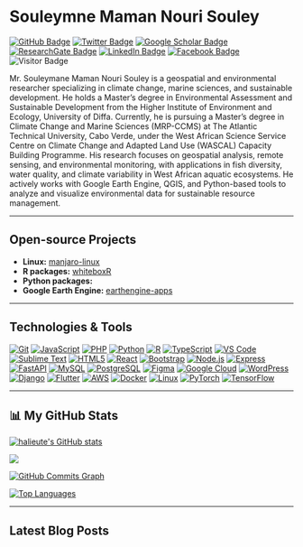 # Souleymne Maman Nouri Souley

[![GitHub Badge](https://img.shields.io/github/followers/halieute?style=social)](https://github.com/halieute?tab=followers)
[![Twitter Badge](https://img.shields.io/twitter/follow/NouriSoule22856?style=social)](https://twitter.com/NouriSoule22856)
[![Google Scholar Badge](https://img.shields.io/badge/Google-Scholar-lightgrey)](https://scholar.google.com/citations?user=ssHqsWQAAAAJ&hl=fr)
[![ResearchGate Badge](https://img.shields.io/badge/ResearchGate-Profile-00CCBB)](https://www.researchgate.net/profile/Souleymane-Mama-Nouri-Souley)
[![LinkedIn Badge](https://img.shields.io/badge/My-LinkedIn-blue)](https://www.linkedin.com/in/souleymanemamannourisouley)
[![Facebook Badge](https://img.shields.io/badge/My-Facebook-blue)](https://www.facebook.com/souleymane.nouri.7)
![Visitor Badge](https://visitor-badge.laobi.icu/badge?page_id=halieute.halieute)


Mr. Souleymane Maman Nouri Souley is a geospatial and environmental researcher specializing in climate change, marine sciences, and sustainable development. He holds a Master’s degree in Environmental Assessment and Sustainable Development from the Higher Institute of Environment and Ecology, University of Diffa. Currently, he is pursuing a Master’s degree in Climate Change and Marine Sciences (MRP-CCMS) at The Atlantic Technical University, Cabo Verde, under the West African Science Service Centre on Climate Change and Adapted Land Use (WASCAL) Capacity Building Programme. His research focuses on geospatial analysis, remote sensing, and environmental monitoring, with applications in fish diversity, water quality, and climate variability in West African aquatic ecosystems. He actively works with Google Earth Engine, QGIS, and Python-based tools to analyze and visualize environmental data for sustainable resource management.

---

## Open-source Projects

- **Linux:** [manjaro-linux](https://github.com/halieute)
- **R packages:** [whiteboxR](https://github.com/halieute/whiteboxR)
- **Python packages:** 
- **Google Earth Engine:** [earthengine-apps](https://github.com/halieute)

- ---

## Technologies & Tools

[![Git](https://img.shields.io/badge/Git-F05032?style=for-the-badge&logo=git&logoColor=white)](https://git-scm.com/)
[![JavaScript](https://img.shields.io/badge/JavaScript-F7DF1E?style=for-the-badge&logo=javascript&logoColor=black)](https://developer.mozilla.org/en-US/docs/Web/JavaScript)
[![PHP](https://img.shields.io/badge/PHP-777BB4?style=for-the-badge&logo=php&logoColor=white)](https://www.php.net/)
[![Python](https://img.shields.io/badge/Python-3776AB?style=for-the-badge&logo=python&logoColor=white)](https://www.python.org/)
[![R](https://img.shields.io/badge/R-276DC3?style=for-the-badge&logo=r&logoColor=white)](https://www.r-project.org/)
[![TypeScript](https://img.shields.io/badge/TypeScript-007ACC?style=for-the-badge&logo=typescript&logoColor=white)](https://www.typescriptlang.org/)
[![VS Code](https://img.shields.io/badge/VS%20Code-007ACC?style=for-the-badge&logo=visualstudiocode&logoColor=white)](https://code.visualstudio.com/)
[![Sublime Text](https://img.shields.io/badge/Sublime%20Text-FF9800?style=for-the-badge&logo=sublimetext&logoColor=white)](https://www.sublimetext.com/index2)
[![HTML5](https://img.shields.io/badge/HTML5-E34F26?style=for-the-badge&logo=html5&logoColor=white)](https://developer.mozilla.org/en-US/docs/Glossary/HTML5)
[![React](https://img.shields.io/badge/React-61DAFB?style=for-the-badge&logo=react&logoColor=black)](https://reactjs.org/)
[![Bootstrap](https://img.shields.io/badge/Bootstrap-7952B3?style=for-the-badge&logo=bootstrap&logoColor=white)](https://getbootstrap.com/)
[![Node.js](https://img.shields.io/badge/Node.js-339933?style=for-the-badge&logo=node.js&logoColor=white)](https://nodejs.org/en/)
[![Express](https://img.shields.io/badge/Express-000000?style=for-the-badge&logo=express&logoColor=white)](https://expressjs.com/)
[![FastAPI](https://img.shields.io/badge/FastAPI-009688?style=for-the-badge&logo=fastapi&logoColor=white)](https://fastapi.tiangolo.com/)
[![MySQL](https://img.shields.io/badge/MySQL-4479A1?style=for-the-badge&logo=mysql&logoColor=white)](https://www.mysql.com/)
[![PostgreSQL](https://img.shields.io/badge/PostgreSQL-336791?style=for-the-badge&logo=postgresql&logoColor=white)](https://www.postgresql.org/)
[![Figma](https://img.shields.io/badge/Figma-F24E1E?style=for-the-badge&logo=figma&logoColor=white)](https://www.figma.com/)
[![Google Cloud](https://img.shields.io/badge/Google%20Cloud-4285F4?style=for-the-badge&logo=googlecloud&logoColor=white)](https://cloud.google.com/)
[![WordPress](https://img.shields.io/badge/WordPress-21759B?style=for-the-badge&logo=wordpress&logoColor=white)](https://wordpress.com)
[![Django](https://img.shields.io/badge/Django-092E20?style=for-the-badge&logo=django&logoColor=white)](https://www.djangoproject.com/)
[![Flutter](https://img.shields.io/badge/Flutter-02569B?style=for-the-badge&logo=flutter&logoColor=white)](https://flutter.dev/)
[![AWS](https://img.shields.io/badge/AWS-232F3E?style=for-the-badge&logo=amazonaws&logoColor=white)](https://aws.amazon.com/)
[![Docker](https://img.shields.io/badge/Docker-2496ED?style=for-the-badge&logo=docker&logoColor=white)](https://www.docker.com/)
[![Linux](https://img.shields.io/badge/Linux-FCC624?style=for-the-badge&logo=linux&logoColor=black)](https://www.linux.org/)
[![PyTorch](https://img.shields.io/badge/PyTorch-EE4C2C?style=for-the-badge&logo=pytorch&logoColor=white)](https://pytorch.org/)
[![TensorFlow](https://img.shields.io/badge/TensorFlow-FF6F00?style=for-the-badge&logo=tensorflow&logoColor=white)](https://www.tensorflow.org/)

---

## 📊 My GitHub Stats


<a href="http://www.github.com/halieute"><img src="https://github-readme-stats.vercel.app/api?username=halieute&show_icons=true&hide=&title_color=0891b2&text_color=ffffff&icon_color=0891b2&bg_color=1c1917&hide_border=true&show_icons=true" alt="halieute's GitHub stats" /></a>

<a href="http://www.github.com/halieute"><img src="https://github-readme-streak-stats.herokuapp.com/?user=halieute&stroke=ffffff&background=1c1917&ring=0891b2&fire=0891b2&currStreakNum=ffffff&currStreakLabel=0891b2&sideNums=ffffff&sideLabels=ffffff&dates=ffffff&hide_border=true" /></a>

<a href="http://www.github.com/halieute"><img src="https://github-readme-activity-graph.cyclic.app/graph?username=halieute&bg_color=1c1917&color=ffffff&line=0891b2&point=ffffff&area_color=1c1917&area=true&hide_border=true&custom_title=GitHub%20Commits%20Graph" alt="GitHub Commits Graph" /></a>

<a href="https://github.com/halieute" align="left"><img src="https://github-readme-stats.vercel.app/api/top-langs/?username=halieute&langs_count=10&title_color=0891b2&text_color=ffffff&icon_color=0891b2&bg_color=1c1917&hide_border=true&locale=en&custom_title=Top%20%Languages" alt="Top Languages" /></a>

---


## Latest Blog Posts
